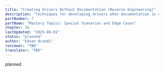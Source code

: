 ```yaml
---
title: "Creating Drivers Without Documentation (Reverse Engineering)"
description: "Techniques for developing drivers when documentation is unavailable"
partNumber: 7
partName: "Mastery Topics: Special Scenarios and Edge Cases"
chapter: 36
lastUpdated: "2025-08-01"
status: "planned"
author: "Edson Brandi"
reviewer: "TBD"
translator: "TBD"
---
```


planned
